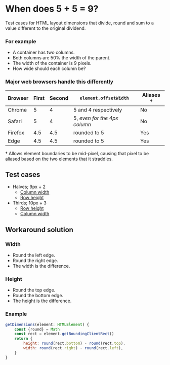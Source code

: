 # When does 5 + 5 = 9?

Test cases for HTML layout dimensions that divide, round and sum to a value different to the original dividend.

### For example

- A container has two columns.
- Both columns are 50% the width of the parent.
- The width of the container is 9 pixels.
- How wide should each column be?

### Major web browsers handle this differently

Browser | First | Second | `element.offsetWidth` | Aliases †
------- | ----- | ------ | --------------------- | -------
Chrome | 5 | 4 | 5 and 4 respectively | No
Safari | 5 | 4 | 5, _even for the 4px column_ | No
Firefox | 4.5 | 4.5 | rounded to 5 | Yes
Edge | 4.5 | 4.5 | rounded to 5 | Yes
 
† Allows element boundaries to be mid-pixel, causing that pixel to be aliased based on the two elements that it straddles.

## Test cases

- Halves; 9px ÷ 2
    - [Column width](https://bevanr.github.io/5-and-5-is-9/width.html)
    - [Row height](https://bevanr.github.io/5-and-5-is-9/height.html)
- Thirds; 10px ÷ 3
    - [Row height](https://bevanr.github.io/5-and-5-is-9/thirds/height.html)
    - [Column width](https://bevanr.github.io/5-and-5-is-9/thirds/width.html)

## Workaround solution

### Width

- Round the left edge.
- Round the right edge.
- The width is the difference.

### Height

- Round the top edge.
- Round the bottom edge.
- The height is the difference.

### Example

```javascript
getDimensions(element: HTMLElement) {
    const {round} = Math
    const rect = element.getBoundingClientRect()
    return {
        height: round(rect.bottom) - round(rect.top),
        width: round(rect.right) - round(rect.left),
    }
}
```

